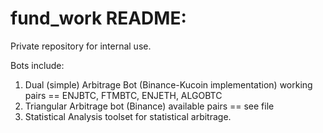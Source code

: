 # fund_work README:

Private repository for internal use.

Bots include:
1. Dual (simple) Arbitrage Bot (Binance-Kucoin implementation)
    working pairs == ENJBTC, FTMBTC, ENJETH, ALGOBTC
2. Triangular Arbitrage bot (Binance)
    available pairs == see file
3. Statistical Analysis toolset for statistical arbitrage.
